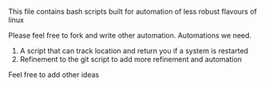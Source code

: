 This file contains bash scripts built for automation of less robust flavours of linux

Please feel free to fork and write other automation.
Automations we need.
1. A script that can track location and return you if a system is restarted
2. Refinement to the git script to add more refinement and automation

Feel free to add other ideas
